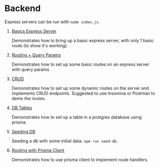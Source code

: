 # Backend

Express servers can be run with `node index.js`. 

1. [Basics Express Server](basic_server)

    Demonstrates how to bring up a basic express server, with only 1 basic route (to show it's working).

1. [Routing + Query Params](routing)

    Demonstrates how to set up some basic routes on an express server with query params

1. [CRUD](crud)

    Demonstrates how to set up some dynamic routes on the server and implements CRUD endpoints. Suggested to use Insomnia or Postman to demo the routes.

1. [DB Tables](db_table)

    Demonstrates how to set up a table in a postgres database using prisma.

1. [Seeding DB](seeding_db)

    Seeding a db with some initial data. `npm run seed-db`.

1. [Routing with Prisma Client](routing_with_client)

    Demonstrates how to use prisma client to implement route handlers.
    

